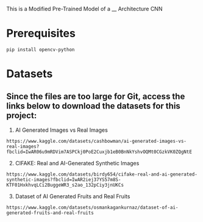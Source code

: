 This is a Modified Pre-Trained Model of a __ Architecture CNN
# Prerequisites
```
pip install opencv-python
```
# Datasets
## Since the files are too large for Git, access the links below to download the datasets for this project:

1. AI Generated Images vs Real Images
```
https://www.kaggle.com/datasets/cashbowman/ai-generated-images-vs-real-images?fbclid=IwAR06u9mRDVim7ASPCkj0PoE2Cuxjb1eB0BnNkYshvOQMt0CGzkVK0ZQgNtE
```

2. CIFAKE: Real and AI-Generated Synthetic Images
```
https://www.kaggle.com/datasets/birdy654/cifake-real-and-ai-generated-synthetic-images?fbclid=IwAR2iej37YS57m8S-KTF01HxkhvqLCi2BuggeWR3_s2ao_132pCiy3jnUKCs
```

3. Dataset of AI Generated Fruits and Real Fruits
```
https://www.kaggle.com/datasets/osmankagankurnaz/dataset-of-ai-generated-fruits-and-real-fruits
```
